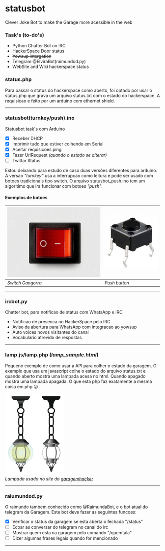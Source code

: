 # statusbot
Clever Joke Bot to make the Garage more acessible in the web

### Task's (to-do's)

 * Python Chatter Bot on IRC
 * HackerSpace Door status
 * ~~Yowsup intergation~~
 * Telegram @ElviraBot(raimundod.py)
 * WebSite and Wiki hackerspace status

### status.php

Para passar o status do hackerspace como aberto, foi optado por usar o status.php que grava um arquivo status.txt com o estado do hackerspace. A requisicao e feito por um arduino com ethernet shield.

-------

### statusbot(turnkey/push).ino

Statusbot task's com Arduino
 - [x] Receber DHCP
 - [x] Imprimir tudo que estiver colhendo em Serial
 - [x] Aceitar requisicoes ping
 - [x] Fazer UrlRequest <i>(quando o estado se alterar)</i>
 - [ ] Twittar Status

Estou deixando para estudo de caso duas versões diferentes para arduino.
A versao <i>"turnkey"</i> usa a interrupcao como leitura e pode ser usado com botoes tradicionais tipo switch. O arquivo statusbot_push.ino tem um algoritimo que ira funcionar com botoes <i>"push"</i>. 

#### Exemplos de botoes
<img src="https://github.com/Garagem-Hacker/statusbot/blob/master/img/switch-button.jpg" />  | <img src="https://github.com/Garagem-Hacker/statusbot/blob/master/img/push-button.jpg" />
------------- | -------------
<i>Switch Gangorra</i>  | <i>Push button</i>

-------

### ircbot.py

Chatter bot, para notificao de status com WhatsApp e IRC
 * Notificao de presenca no HackerSpace pelo IRC
 * Aviso da abertura para WhatsApp com integracao ao yowsup
 * Auto voices novos visitantes do canal
 * Vocabulario atrevido de respostas


-------


### lamp.js/lamp.php (<i>lamp_sample.html</i>)
Pequeno exemplo de como usar a API para colher o estado da garagem.
O exemplo que usa um javascript colhe o estado do arquivo status.txt e quando aberto mostra uma lampada acesa no html. Quando apagado mostra uma lampada apagada.
O que esta php faz exatamente a mesma coisa em php :stuck_out_tongue:


<img src="https://github.com/Garagem-Hacker/statusbot/blob/master/img/lamp.png" /><br>
<i>Lampada usada no site da <a href="http://www.garagemhacker.org">garagemhacker</a></i>

-------

### raiumundod.py

O raimundo tambem conhecido como @RaimundaBot, e o bot atual do telegram da Garagem. 
Este bot deve fazer as seguintes funcoes:

 - [x] Verificar o status da garagem se esta aberta o fechada "/status"
 - [ ] Ecoar as conversar do telegram no canal do irc
 - [ ] Mostrar quem esta na garagem pelo comando "/quemtala" 
 - [ ] Dizer algumas frases legais quando for mencionado 

-------
